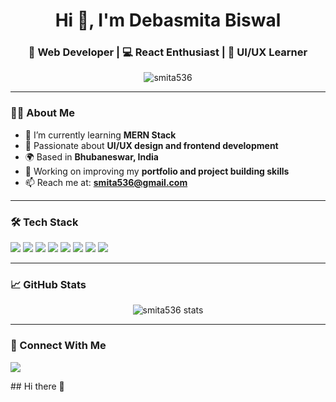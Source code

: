 <h1 align="center">Hi 👋, I'm Debasmita Biswal</h1>
<h3 align="center">🚀 Web Developer | 💻 React Enthusiast | 🎨 UI/UX Learner</h3>

<p align="center">
  <img src="https://komarev.com/ghpvc/?username=smita536&label=Profile%20views&color=0e75b6&style=flat" alt="smita536" />
</p>

---

### 👩‍💻 About Me

- 🌱 I’m currently learning **MERN Stack**  
- 🧠 Passionate about **UI/UX design and frontend development**  
- 🌍 Based in **Bhubaneswar, India**  
- 💼 Working on improving my **portfolio and project building skills**  
- 📫 Reach me at: **[smita536@gmail.com](mailto:debasmitabiswal187@gmail.com)**

---

### 🛠️ Tech Stack

<p align="left">
  <img src="https://img.shields.io/badge/HTML-E34F26?style=flat&logo=html5&logoColor=white"/>
  <img src="https://img.shields.io/badge/CSS-1572B6?style=flat&logo=css3&logoColor=white"/>
  <img src="https://img.shields.io/badge/JavaScript-F7DF1E?style=flat&logo=javascript&logoColor=black"/>
  <img src="https://img.shields.io/badge/React-20232A?style=flat&logo=react&logoColor=61DAFB"/>
  <img src="https://img.shields.io/badge/TailwindCSS-38B2AC?style=flat&logo=tailwind-css&logoColor=white"/>
  <img src="https://img.shields.io/badge/Node.js-339933?style=flat&logo=nodedotjs&logoColor=white"/>
  <img src="https://img.shields.io/badge/Express-000000?style=flat&logo=express&logoColor=white"/>
  <img src="https://img.shields.io/badge/MongoDB-47A248?style=flat&logo=mongodb&logoColor=white"/>
</p>

---

### 📈 GitHub Stats

<p align="center">
  <img src="https://github-readme-stats.vercel.app/api?username=smita536&show_icons=true&theme=radical" alt="smita536 stats" />
</p>

---

### 🔗 Connect With Me

<p>
  <a href="https://github.com/smita536" target="_blank"><img src="https://img.shields.io/badge/GitHub-smita536-blue?style=for-the-badge&logo=github" /></a>
</p>
## Hi there 👋

<!--
**smita536/smita536** is a ✨ _special_ ✨ repository because its `README.md` (this file) appears on your GitHub profile.

Here are some ideas to get you started:

- 🔭 I’m currently working on ...
- 🌱 I’m currently learning ...
- 👯 I’m looking to collaborate on ...
- 🤔 I’m looking for help with ...
- 💬 Ask me about ...
- 📫 How to reach me: ...
- 😄 Pronouns: ...
- ⚡ Fun fact: ...
-->
